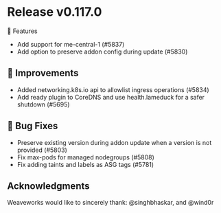 # Release v0.117.0

🚀 Features

- Add support for me-central-1 (#5837)
- Add option to preserve addon config during update (#5830)

## 🎯 Improvements

- Added networking.k8s.io api to allowlist ingress operations (#5834)
- Add ready plugin to CoreDNS and use health.lameduck for a safer shutdown (#5695)

## 🐛 Bug Fixes

- Preserve existing version during addon update when a version is not provided (#5803)
- Fix max-pods for managed nodegroups (#5808)
- Fix adding taints and labels as ASG tags (#5781)

## Acknowledgments
Weaveworks would like to sincerely thank:
@singhbhaskar, and @wind0r